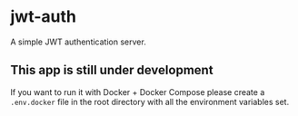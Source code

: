 # jwt-auth

A simple JWT authentication server.

## This app is still under development

If you want to run it with Docker + Docker Compose please create a `.env.docker` file in the root directory with all the environment variables set.
